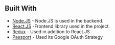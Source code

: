 ## Built With

- [Node.JS](http://nodejs.org/) - Node.JS is used in the backend.
- [React.JS](https://reactjs.org/) -Frontend library used in the project.
- [Redux](https://redux.js.org/) - Used in addition to React.JS
- [Passport](https://http://passportjs.org/) - Used its Google OAuth Strategy
  




























```




```



```

```



```

```



```

```















